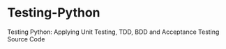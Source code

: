 # Testing-Python
Testing Python: Applying Unit Testing, TDD, BDD and Acceptance Testing Source Code
